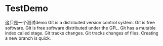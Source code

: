 # TestDemo
这只是一个测试demo
Git is a distributed version control system.
Git is free software.
Git is free software distributed under the GPL.
Git has a mutable index called stage.
Git tracks changes.
Git tracks changes of files.
Creating a new branch is quick.
